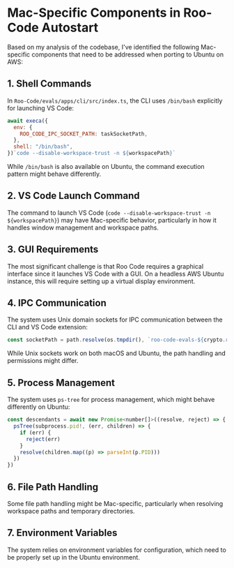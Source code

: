 # Mac-Specific Components in Roo-Code Autostart

Based on my analysis of the codebase, I've identified the following Mac-specific components that need to be addressed when porting to Ubuntu on AWS:

## 1. Shell Commands

In `Roo-Code/evals/apps/cli/src/index.ts`, the CLI uses `/bin/bash` explicitly for launching VS Code:

```javascript
await execa({
  env: {
    ROO_CODE_IPC_SOCKET_PATH: taskSocketPath,
  },
  shell: "/bin/bash",
})`code --disable-workspace-trust -n ${workspacePath}`
```

While `/bin/bash` is also available on Ubuntu, the command execution pattern might behave differently.

## 2. VS Code Launch Command

The command to launch VS Code (`code --disable-workspace-trust -n ${workspacePath}`) may have Mac-specific behavior, particularly in how it handles window management and workspace paths.

## 3. GUI Requirements

The most significant challenge is that Roo Code requires a graphical interface since it launches VS Code with a GUI. On a headless AWS Ubuntu instance, this will require setting up a virtual display environment.

## 4. IPC Communication

The system uses Unix domain sockets for IPC communication between the CLI and VS Code extension:

```javascript
const socketPath = path.resolve(os.tmpdir(), `roo-code-evals-${crypto.randomUUID().slice(0, 8)}.sock`);
```

While Unix sockets work on both macOS and Ubuntu, the path handling and permissions might differ.

## 5. Process Management

The system uses `ps-tree` for process management, which might behave differently on Ubuntu:

```javascript
const descendants = await new Promise<number[]>((resolve, reject) => {
  psTree(subprocess.pid!, (err, children) => {
    if (err) {
      reject(err)
    }
    resolve(children.map((p) => parseInt(p.PID)))
  })
})
```

## 6. File Path Handling

Some file path handling might be Mac-specific, particularly when resolving workspace paths and temporary directories.

## 7. Environment Variables

The system relies on environment variables for configuration, which need to be properly set up in the Ubuntu environment.